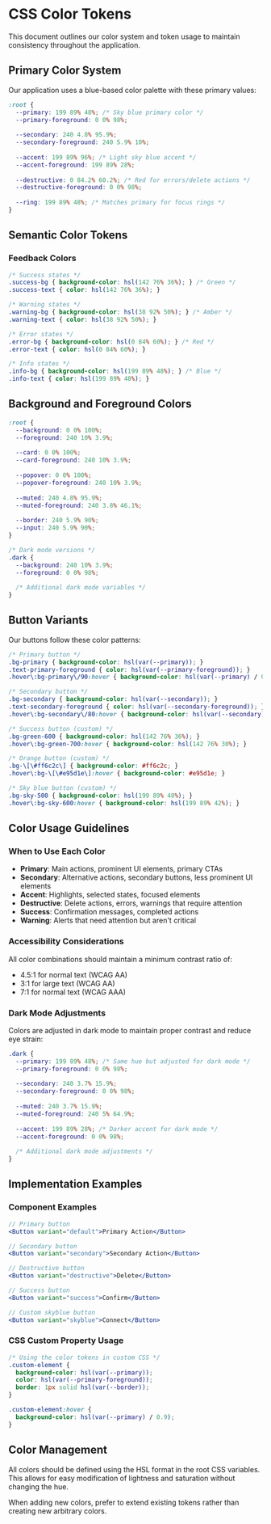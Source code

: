 
# CSS Color Tokens

This document outlines our color system and token usage to maintain consistency throughout the application.

## Primary Color System

Our application uses a blue-based color palette with these primary values:

```css
:root {
  --primary: 199 89% 48%; /* Sky blue primary color */
  --primary-foreground: 0 0% 98%;
  
  --secondary: 240 4.8% 95.9%;
  --secondary-foreground: 240 5.9% 10%;
  
  --accent: 199 89% 96%; /* Light sky blue accent */
  --accent-foreground: 199 89% 28%;
  
  --destructive: 0 84.2% 60.2%; /* Red for errors/delete actions */
  --destructive-foreground: 0 0% 98%;
  
  --ring: 199 89% 48%; /* Matches primary for focus rings */
}
```

## Semantic Color Tokens

### Feedback Colors

```css
/* Success states */
.success-bg { background-color: hsl(142 76% 36%); } /* Green */
.success-text { color: hsl(142 76% 36%); }

/* Warning states */
.warning-bg { background-color: hsl(38 92% 50%); } /* Amber */
.warning-text { color: hsl(38 92% 50%); }

/* Error states */
.error-bg { background-color: hsl(0 84% 60%); } /* Red */
.error-text { color: hsl(0 84% 60%); }

/* Info states */
.info-bg { background-color: hsl(199 89% 48%); } /* Blue */
.info-text { color: hsl(199 89% 48%); }
```

## Background and Foreground Colors

```css
:root {
  --background: 0 0% 100%;
  --foreground: 240 10% 3.9%;
  
  --card: 0 0% 100%;
  --card-foreground: 240 10% 3.9%;
  
  --popover: 0 0% 100%;
  --popover-foreground: 240 10% 3.9%;
  
  --muted: 240 4.8% 95.9%;
  --muted-foreground: 240 3.8% 46.1%;
  
  --border: 240 5.9% 90%;
  --input: 240 5.9% 90%;
}

/* Dark mode versions */
.dark {
  --background: 240 10% 3.9%;
  --foreground: 0 0% 98%;
  
  /* Additional dark mode variables */
}
```

## Button Variants

Our buttons follow these color patterns:

```css
/* Primary button */
.bg-primary { background-color: hsl(var(--primary)); }
.text-primary-foreground { color: hsl(var(--primary-foreground)); }
.hover\:bg-primary\/90:hover { background-color: hsl(var(--primary) / 0.9); }

/* Secondary button */
.bg-secondary { background-color: hsl(var(--secondary)); }
.text-secondary-foreground { color: hsl(var(--secondary-foreground)); }
.hover\:bg-secondary\/80:hover { background-color: hsl(var(--secondary) / 0.8); }

/* Success button (custom) */
.bg-green-600 { background-color: hsl(142 76% 36%); }
.hover\:bg-green-700:hover { background-color: hsl(142 76% 30%); }

/* Orange button (custom) */
.bg-\[\#ff6c2c\] { background-color: #ff6c2c; }
.hover\:bg-\[\#e95d1e\]:hover { background-color: #e95d1e; }

/* Sky blue button (custom) */
.bg-sky-500 { background-color: hsl(199 89% 48%); }
.hover\:bg-sky-600:hover { background-color: hsl(199 89% 42%); }
```

## Color Usage Guidelines

### When to Use Each Color

- **Primary**: Main actions, prominent UI elements, primary CTAs
- **Secondary**: Alternative actions, secondary buttons, less prominent UI elements
- **Accent**: Highlights, selected states, focused elements
- **Destructive**: Delete actions, errors, warnings that require attention
- **Success**: Confirmation messages, completed actions
- **Warning**: Alerts that need attention but aren't critical

### Accessibility Considerations

All color combinations should maintain a minimum contrast ratio of:
- 4.5:1 for normal text (WCAG AA)
- 3:1 for large text (WCAG AA)
- 7:1 for normal text (WCAG AAA)

### Dark Mode Adjustments

Colors are adjusted in dark mode to maintain proper contrast and reduce eye strain:

```css
.dark {
  --primary: 199 89% 48%; /* Same hue but adjusted for dark mode */
  --primary-foreground: 0 0% 98%;
  
  --secondary: 240 3.7% 15.9%;
  --secondary-foreground: 0 0% 98%;
  
  --muted: 240 3.7% 15.9%;
  --muted-foreground: 240 5% 64.9%;
  
  --accent: 199 89% 28%; /* Darker accent for dark mode */
  --accent-foreground: 0 0% 98%;
  
  /* Additional dark mode adjustments */
}
```

## Implementation Examples

### Component Examples

```jsx
// Primary button
<Button variant="default">Primary Action</Button>

// Secondary button
<Button variant="secondary">Secondary Action</Button>

// Destructive button
<Button variant="destructive">Delete</Button>

// Success button
<Button variant="success">Confirm</Button>

// Custom skyblue button
<Button variant="skyblue">Connect</Button>
```

### CSS Custom Property Usage

```css
/* Using the color tokens in custom CSS */
.custom-element {
  background-color: hsl(var(--primary));
  color: hsl(var(--primary-foreground));
  border: 1px solid hsl(var(--border));
}

.custom-element:hover {
  background-color: hsl(var(--primary) / 0.9);
}
```

## Color Management

All colors should be defined using the HSL format in the root CSS variables. 
This allows for easy modification of lightness and saturation without changing the hue.

When adding new colors, prefer to extend existing tokens rather than creating new arbitrary colors.
